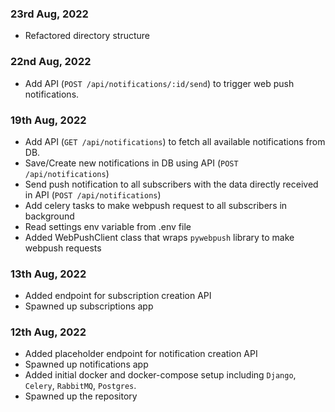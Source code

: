 ### 23rd Aug, 2022

* Refactored directory structure

### 22nd Aug, 2022

* Add API (`POST /api/notifications/:id/send`) to trigger web push notifications.

### 19th Aug, 2022

* Add API (`GET /api/notifications`) to fetch all available notifications from DB.
* Save/Create new notifications in DB using API (`POST /api/notifications`)
* Send push notification to all subscribers with the data directly received in API (`POST /api/notifications`)
* Add celery tasks to make webpush request to all subscribers in background
* Read settings env variable from .env file
* Added WebPushClient class that wraps `pywebpush` library to make webpush requests

### 13th Aug, 2022

* Added endpoint for subscription creation API
* Spawned up subscriptions app

### 12th Aug, 2022

* Added placeholder endpoint for notification creation API
* Spawned up notifications app
* Added initial docker and docker-compose setup including `Django`, `Celery`, `RabbitMQ`, `Postgres`.
* Spawned up the repository